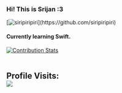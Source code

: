 ### Hi! This is Srijan :3 


[![siripiripiri](https://readme-typing-svg.demolab.com?font=Fira+Code&weight=900&letterSpacing=-2px&pause=998&color=C387F7&repeat=false&width=435&lines=I'm+a+Data+Science+Engineer.)](https://github.com/siripiripiri)
#### Currently learning Swift.

<!--
**siripiripiri/siripiripiri** is a ✨ _special_ ✨ repository because its `README.md` (this file) appears on your GitHub profile.

-->

[![Contribution Stats](https://github-contribution-stats.vercel.app/api/?username=siripiripiri)](https://github.com/siripiripiri/github-contribution-stats/)
<br><br>
## Profile Visits: <br> ![](https://profile-counter.glitch.me/siripiripiri/count.svg)
